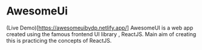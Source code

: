 # AwesomeUi
(Live Demo)[https://awesomeuibydp.netlify.app/]
AwesomeUI is a web app created using the famous frontend UI library , ReactJS. Main aim of creating this is practicing the concepts of ReactJS. 
